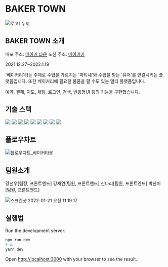 # BAKER TOWN
![로고1 누끼](https://user-images.githubusercontent.com/74632731/150452173-3239f42a-8b39-491c-ab59-b6aeb50ffaef.png)

## BAKER TOWN 소개
배포 주소: <a href="https://bakertown.site">베이커 타운</a>
노션 주소: <a href="https://opalescent-safflower-0c6.notion.site/baikiki-bf47af83bba2436d999d2e65e2484bb6">베이키키</a>

2021.12.27~2022.1.19

'베이커리'라는 주제로 수업을 가르치는 '파티셰'와 수업을 받는 '유저'를 연결시키는 플랫폼입니다.
또한 베이커리에 필요한 물품을 팔 수도 있는 멀티 플랫폼입니다.

예약, 결제, 지도, 채팅, 로그인, 검색, 반응형UI 등의 기능을 구현했습니다.

## 기술 스택
<img src="https://img.shields.io/badge/html5-E34F26?style=for-the-badge&logo=html5&logoColor=white">
<img src="https://img.shields.io/badge/css-1572B6?style=for-the-badge&logo=css3&logoColor=white">
<img src="https://img.shields.io/badge/javascript-F7DF1E?style=for-the-badge&logo=javascript&logoColor=black">
<img src="https://img.shields.io/badge/-TypeScript-007ACC?&logo=TypeScript&logoColor=white">
<img src="https://img.shields.io/badge/react-61DAFB?style=for-the-badge&logo=react&logoColor=black">

<img src="https://img.shields.io/badge/firebase-FFCA28?style=for-the-badge&logo=firebase&logoColor=white">
<img src="https://img.shields.io/badge/git-F05032?style=for-the-badge&logo=git&logoColor=white">
<img src="https://img.shields.io/badge/github-181717?style=for-the-badge&logo=github&logoColor=white">
<img src="https://img.shields.io/badge/next.js-181717?style=for-the-badge&logo=next.js&logoColor=white">

## 플로우차트
![플로우차트_베이커타운](https://user-images.githubusercontent.com/74632731/150452747-c22a85aa-ddb6-4e2a-b072-401b1eace30e.png)

## 팀원소개
강선우[팀장, 프론트엔드]
강재연[팀원, 프론트엔드]
신나리[팀원, 프론트엔드]
박찬미[팀원, 프론트엔드]

![스크린샷 2022-01-21 오전 11 19 17](https://user-images.githubusercontent.com/74632731/150453994-f5d999b8-5d03-4c85-9635-9df76ade3d9c.png)


## 실행법

Run the development server:

```bash
npm run dev
# or
yarn dev
```

Open [http://localhost:3000](http://localhost:3000) with your browser to see the result.
